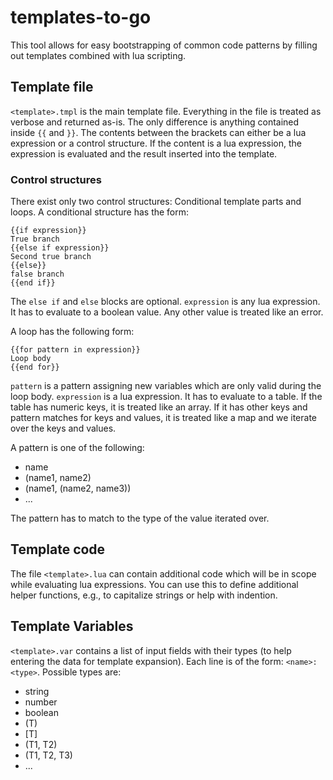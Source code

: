 # templates-to-go

This tool allows for easy bootstrapping of common code patterns by filling out templates combined with lua scripting.

## Template file

`<template>.tmpl` is the main template file. Everything in the file is treated as verbose and returned as-is.
The only difference is anything contained inside `{{` and `}}`.
The contents between the brackets can either be a lua expression or a control structure.
If the content is a lua expression, the expression is evaluated and the result inserted into the template.

### Control structures

There exist only two control structures: Conditional template parts and loops.
A conditional structure has the form:

```
{{if expression}}
True branch
{{else if expression}}
Second true branch
{{else}}
false branch
{{end if}}
``` 

The `else if` and `else` blocks are optional.
`expression` is any lua expression. It has to evaluate to a boolean value. Any other value is treated like an error.

A loop has the following form:

```
{{for pattern in expression}}
Loop body
{{end for}}
```

`pattern` is a pattern assigning new variables which are only valid during the loop body.
`expression` is a lua expression. It has to evaluate to a table. If the table has numeric keys, it is treated like an array. 
If it has other keys and pattern matches for keys and values, it is treated like a map and we iterate over the keys and values.

A pattern is one of the following:

- name
- (name1, name2)
- (name1, (name2, name3))
- ...

The pattern has to match to the type of the value iterated over.

## Template code

The file `<template>.lua` can contain additional code which will be in scope while evaluating lua expressions.
You can use this to define additional helper functions, e.g., to capitalize strings or help with indention.

## Template Variables

`<template>.var` contains a list of input fields with their types (to help entering the data for template expansion).
Each line is of the form: `<name>: <type>`.
Possible types are:

- string
- number
- boolean
- (T)
- \[T]
- (T1, T2)
- (T1, T2, T3)
- ...